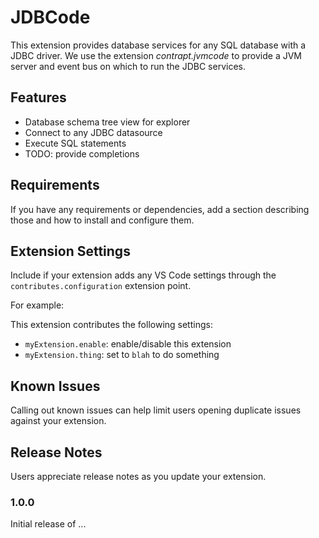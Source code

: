 # JDBCode

This extension provides database services for any SQL database with a JDBC driver.  We use the extension _contrapt.jvmcode_ to provide a JVM
server and event bus on which to run the JDBC services.

## Features

- Database schema tree view for explorer
- Connect to any JDBC datasource
- Execute SQL statements
- TODO: provide completions

## Requirements

If you have any requirements or dependencies, add a section describing those and how to install and configure them.

## Extension Settings

Include if your extension adds any VS Code settings through the `contributes.configuration` extension point.

For example:

This extension contributes the following settings:

* `myExtension.enable`: enable/disable this extension
* `myExtension.thing`: set to `blah` to do something

## Known Issues

Calling out known issues can help limit users opening duplicate issues against your extension.

## Release Notes

Users appreciate release notes as you update your extension.

### 1.0.0

Initial release of ...
